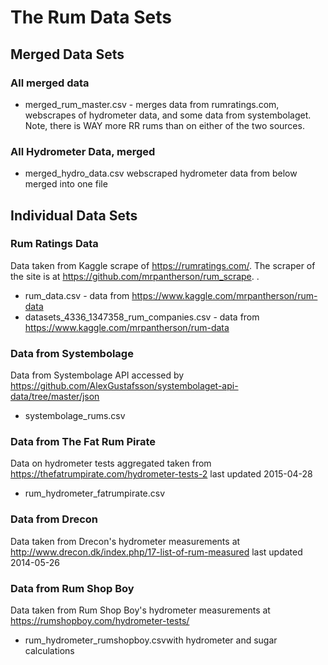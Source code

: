 # The Rum Data Sets

## Merged Data Sets

### All merged data
- merged_rum_master.csv - merges data from rumratings.com, webscrapes of hydrometer data, and some data from systembolaget. Note, there is WAY more RR rums than on either of the two sources.  

### All Hydrometer Data, merged
- merged_hydro_data.csv webscraped hydrometer data from below merged into one file  

## Individual Data Sets

### Rum Ratings Data
Data taken from Kaggle scrape of https://rumratings.com/. The scraper of the site is at https://github.com/mrpantherson/rum_scrape.  .

- rum_data.csv - data from https://www.kaggle.com/mrpantherson/rum-data
- datasets_4336_1347358_rum_companies.csv - data from https://www.kaggle.com/mrpantherson/rum-data


### Data from Systembolage
Data from Systembolage API accessed by https://github.com/AlexGustafsson/systembolaget-api-data/tree/master/json

- systembolage_rums.csv

### Data from The Fat Rum Pirate
Data on hydrometer tests aggregated taken from https://thefatrumpirate.com/hydrometer-tests-2 last updated 2015-04-28

- rum_hydrometer_fatrumpirate.csv

### Data from Drecon
Data taken from Drecon's hydrometer measurements at http://www.drecon.dk/index.php/17-list-of-rum-measured last updated 2014-05-26


### Data from Rum Shop Boy
Data taken from Rum Shop Boy's hydrometer measurements at https://rumshopboy.com/hydrometer-tests/

- rum_hydrometer_rumshopboy.csvwith hydrometer and sugar  calculations